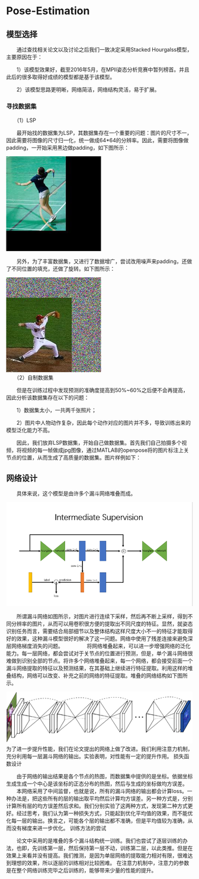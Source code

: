 # Pose-Estimation
## 模型选择

　　通过查找相关论文以及讨论之后我们一致决定采用Stacked Hourgalss模型，主要原因在于：
  
　　1）该模型效果好，截至2016年5月，在MPII姿态分析竞赛中暂列榜首。并且此后的很多取得好成绩的模型都是基于该模型。
  
　　2）该模型思路更明晰，网络简洁，网络结构灵活，易于扩展。

### 寻找数据集

　　（1）LSP
  
　　最开始找的数据集为LSP，其数据集存在一个重要的问题：图片的尺寸不一，因此需要将图像的尺寸归一化，统一做成64*64的分辨率。因此，需要将图像做padding，一开始采用黑边做padding，如下图所示：
  
  ![0](./Readme/0148.jpeg)
  
　　另外，为了丰富数据集，又进行了数据增广，尝试改用噪声来padding，还做了不同位置的填充，还做了旋转。如下图所示：
  
  ![1](./Readme/0016.jpeg)
　　  
　　（2）自制数据集
  
　　但是在训练过程中发现预测的准确度提高到50%~60%之后便不会再提高，因此分析该数据集存在以下的问题：
  
　　1）数据集太小，一共两千张照片；
  
　　2）图片中人物动作复杂，因此每个动作对应的图片并不多，导致训练出来的模型泛化能力不高。
  
　　因此，我们放弃LSP数据集，开始自己做数据集。首先我们自己拍摄多个视频，将视频的每一帧做成jpg图像，通过MATLAB的openpose将的图片标注上关节点的位置，从而生成了高质量的数据集。图片样例如下：
   

## 网络设计

　　具体来说，这个模型是由许多个漏斗网络堆叠而成。
  
   ![2](./Readme/Stack.PNG)
  
　　所谓漏斗网络如图所示，对图片进行连续下采样，然后再不断上采样，得到不同分辨率的图片，从而可以用卷积很方便的提取出不同尺度的特征。显然，就姿态识别任务而言，需要结合局部细节以及整体结构这样尺度大小不一的特征才能取得好的效果，这种漏斗模型很好的解决了这一问题。网络中使用了残差连接来避免深层网络梯度消失的问题。
　　
　　将网络堆叠起来，可以进一步增强网络的泛化能力。每一层网络，都会尝试对于关节点的位置进行预测，但是，单个漏斗网络很难做到识别全部的节点。将许多个网络堆叠起来，每一个网络，都会接受前面一个漏斗网络提取的特征以及预测结果，在其基础上继续进行特征提取。利用这样的堆叠结构，网络可以改变、补充之前的网络的特征提取。堆叠的网络结构如下图所示。
  
   ![3](./Readme/whole_stack.png)
　　
　　为了进一步提升性能，我们在论文提出的网络上做了改进。我们利用注意力机制，充分利用每一层漏斗网络的输出。实验表明，对性能有一定的提升作用。
损失函数设计

　　由于网络的输出结果是各个节点的热图，而数据集中提供的是坐标。依据坐标生成生成一个中心是该坐标的正态分布的热图，然后与生成的坐标做均方误差。
　　本网络采用了中间监督，也就是说，所有的漏斗网络的输出都会计算loss。一种办法是，把这些所有的层的输出取平均然后计算均方误差。另一种方式是，分别计算所有层的均方误差然后求和。我们分别实验了这两种方式，发现第二种方式更好。经过思考，我们认为第一种损失方式，只能起到优化平均值的效果，而不能优化每一层的输出。换言之，可能各个层的输出都不准确，但是平均值较为准确，从而没有梯度来进一步优化。
训练方法的尝试

　　论文中采用的是堆叠的多个漏斗结构统一训练。我们也尝试了逐层训练的办法，也即，先训练第一层，然后保持第一层不动，训练第二层，以此类推。但是在效果上来看并没有提高。我们推测，是因为单层网络的提取能力相对有限，很难达到理想的效果，所以逐层的训练相对比较困难。
在注意力机制中，注意力的参数是在整个网络训练完毕之后训练的，能够带来少量的性能的提升。
